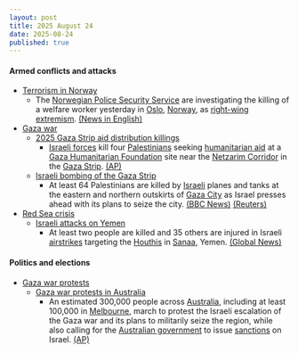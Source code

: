```yaml
---
layout: post
title: 2025 August 24
date: 2025-08-24
published: true
---
```



#### Armed conflicts and attacks

* [Terrorism in Norway](https://en.wikipedia.org/wiki/Terrorism_in_Norway "Terrorism in Norway")
  * The [Norwegian Police Security Service](https://en.wikipedia.org/wiki/Norwegian_Police_Security_Service "Norwegian Police Security Service") are investigating the killing of a welfare worker yesterday in [Oslo](https://en.wikipedia.org/wiki/Oslo "Oslo"), [Norway](https://en.wikipedia.org/wiki/Norway "Norway"), as [right-wing extremism](https://en.wikipedia.org/wiki/Right-wing_extremism "Right-wing extremism"). [(News in English)](https://www.newsinenglish.no/2025/08/24/youth-welfare-worker-killed-in-oslo/)
* [Gaza war](https://en.wikipedia.org/wiki/Gaza_war "Gaza war")
  * [2025 Gaza Strip aid distribution killings](https://en.wikipedia.org/wiki/2025_Gaza_Strip_aid_distribution_killings "2025 Gaza Strip aid distribution killings")
    * [Israeli forces](https://en.wikipedia.org/wiki/Israeli_Defence_Forces "Israeli Defence Forces") kill four [Palestinians](https://en.wikipedia.org/wiki/Palestinians "Palestinians") seeking [humanitarian aid](https://en.wikipedia.org/wiki/Humanitarian_aid "Humanitarian aid") at a [Gaza Humanitarian Foundation](https://en.wikipedia.org/wiki/Gaza_Humanitarian_Foundation "Gaza Humanitarian Foundation") site near the [Netzarim Corridor](https://en.wikipedia.org/wiki/Netzarim_Corridor "Netzarim Corridor") in the [Gaza Strip](https://en.wikipedia.org/wiki/Gaza_Strip "Gaza Strip"). [(AP)](https://apnews.com/article/israel-palestinians-hamas-gaza-war-08-24-2025-616dcac7f06b94119e692094d9515f16)
  * [Israeli bombing of the Gaza Strip](https://en.wikipedia.org/wiki/Israeli_bombing_of_the_Gaza_Strip "Israeli bombing of the Gaza Strip")
    * At least 64 Palestinians are killed by [Israeli](https://en.wikipedia.org/wiki/Israel "Israel") planes and tanks at the eastern and northern outskirts of [Gaza City](https://en.wikipedia.org/wiki/Gaza_City "Gaza City") as Israel presses ahead with its plans to seize the city. [(BBC News)](https://www.bbc.com/news/articles/cvg478y8l09o) [(Reuters)](https://www.reuters.com/world/middle-east/israel-pounds-gaza-city-suburbs-vows-press-with-offensive-2025-08-24/)
* [Red Sea crisis](https://en.wikipedia.org/wiki/Red_Sea_crisis "Red Sea crisis")
  * [Israeli attacks on Yemen](https://en.wikipedia.org/wiki/Israeli_attacks_on_Yemen_%28May_2025%E2%80%93present%29 "Israeli attacks on Yemen (May 2025–present)")
    * At least two people are killed and 35 others are injured in Israeli [airstrikes](https://en.wikipedia.org/wiki/Airstrike "Airstrike") targeting the [Houthis](https://en.wikipedia.org/wiki/Houthis "Houthis") in [Sanaa](https://en.wikipedia.org/wiki/Sanaa "Sanaa"), Yemen. [(Global News)](https://globalnews.ca/news/11348073/israeli-airstrikes-hit-yemen/)

#### Politics and elections

* [Gaza war protests](https://en.wikipedia.org/wiki/Gaza_war_protests "Gaza war protests")
  * [Gaza war protests in Australia](https://en.wikipedia.org/wiki/Gaza_war_protests_in_Australia "Gaza war protests in Australia")
    * An estimated 300,000 people across [Australia](https://en.wikipedia.org/wiki/Australia "Australia"), including at least 100,000 in [Melbourne](https://en.wikipedia.org/wiki/Melbourne "Melbourne"), march to protest the Israeli escalation of the Gaza war and its plans to militarily seize the region, while also calling for the [Australian government](https://en.wikipedia.org/wiki/Australian_government "Australian government") to issue [sanctions](https://en.wikipedia.org/wiki/International_sanctions "International sanctions") on Israel. [(AP)](https://apnews.com/article/australia-gaza-protests-4353dbcf2b21493c0323d113ab9cec4c)
